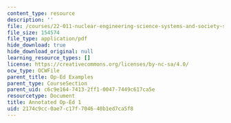 ```yaml
---
content_type: resource
description: ''
file: /courses/22-011-nuclear-engineering-science-systems-and-society-spring-2020/2174c9cc0ae7c17f704640b1ed7ca5f8_MIT22_011S20_Anno_Op_Ed_1.pdf
file_size: 154574
file_type: application/pdf
hide_download: true
hide_download_original: null
learning_resource_types: []
license: https://creativecommons.org/licenses/by-nc-sa/4.0/
ocw_type: OCWFile
parent_title: Op-Ed Examples
parent_type: CourseSection
parent_uid: c6c9e164-7413-2ff1-0047-7449c617ca5e
resourcetype: Document
title: Annotated Op-Ed 1
uid: 2174c9cc-0ae7-c17f-7046-40b1ed7ca5f8
---
```

